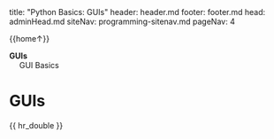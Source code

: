 <frontmatter>
title: "Python Basics: GUIs"
header: header.md
footer: footer.md
head: adminHead.md
siteNav: programming-sitenav.md
pageNav: 4
</frontmatter>

<div class="website-content" id="main">
<div id="toc">

{{home↑}}
* [**GUIs**](#guis)
  * [GUI Basics](#gui-basics)

  
</div>
<div id="main">

# GUIs

<include src="../gui/text.md" />{{ hr_double }}

</div>
</div>